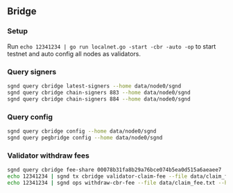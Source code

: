 ## Bridge

### Setup

Run `echo 12341234 | go run localnet.go -start -cbr -auto -op` to start testnet and auto config all nodes as validators.

### Query signers

```sh
sgnd query cbridge latest-signers --home data/node0/sgnd
sgnd query cbridge chain-signers 883 --home data/node0/sgnd
sgnd query cbridge chain-signers 884 --home data/node0/sgnd
```

### Query config

```sh
sgnd query cbridge config --home data/node0/sgnd
sgnd query pegbridge config --home data/node0/sgnd
```

### Validator withdraw fees

```sh
sgnd query cbridge fee-share 00078b31fa8b29a76bce074b5ea0d515a6aeaee7
echo 12341234 | sgnd tx cbridge validator-claim-fee --file data/claim_fee.txt --home data/node0/sgnd
echo 12341234 | sgnd ops withdraw-cbr-fee --file data/claim_fee.txt --home data/node0/sgnd --query
```